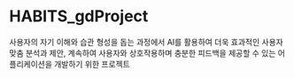 # HABITS_gdProject

사용자의 자기 이해와 습관 형성을 돕는 과정에서 AI를 활용하여 더욱 효과적인 사용자 맞춤 분석과 제안, 계속하여 사용자와 상호작용하며 충분한 피드백을 제공할 수 있는 어플리케이션을 개발하기 위한 프로젝트
